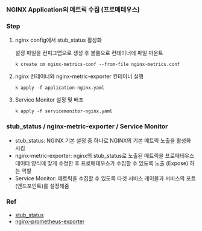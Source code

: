 ### NGINX Application의 메트릭 수집 (프로메테우스)

### Step
1. nginx config에서 stub_status 활성화 
    
    설정 파일을 컨피그맵으로 생성 후 볼륨으로 컨테이너에 파일 마운트

    ```k create cm nginx-metrics-conf --from-file nginx-metrics.conf```

2. nginx 컨테이너와 nginx-metric-exporter 컨테이너 실행

    ```k apply -f application-nginx.yaml```

3. Service Monitor 설정 및 배포

    ```k apply -f servicemonitor-nginx.yaml ```

### stub_status / nginx-metric-exporter / Service Monitor
- stub_status: NGINX 기본 설정 중 하나로 NGINX의 기본 메트릭 노출을 활성화 시킴
- nginx-metric-exporter: nginx의 stub_status로 노출된 메트릭을 프로메테우스 데이터 양식에 맞게 수정한 후 프로메테우스가 수집할 수 있도록 노출 (Expose) 하는 역할 
- Service Monitor: 메트릭을 수집할 수 있도록 타겟 서비스 레이블과 서비스의 포트(엔드포인트)를 설정해줌

### Ref
- [stub_status](https://nginx.org/en/docs/http/ngx_http_stub_status_module.html#stub_status)
- [nginx-prometheus-exporter](https://github.com/nginxinc/nginx-prometheus-exporter?tab=readme-ov-file#prerequisites)

